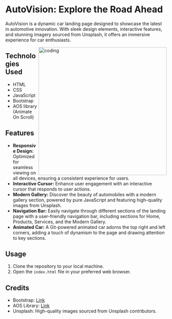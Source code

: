# AutoVision: Explore the Road Ahead

<p align="left">AutoVision is a dynamic car landing page designed to showcase the latest in automotive innovation. With sleek design elements, interactive features, and stunning imagery sourced from Unsplash, it offers an immersive experience for car enthusiasts.</p>
<img align="right" src="https://media0.giphy.com/media/PYBS7nNUQiCwU/200.webp?cid=790b76118fz8pd5br0kai0huqsltz48ipkvln7auxdft047a&ep=v1_gifs_search&rid=200.webp&ct=g" alt="coding" width="400">


## Technologies Used

- HTML
- CSS
- JavaScript
- Bootstrap
- AOS library (Animate On Scroll)

## Features

- **Responsive Design:** Optimized for seamless viewing on all devices, ensuring a consistent experience for users.
- **Interactive Cursor:** Enhance user engagement with an interactive cursor that responds to user actions.
- **Modern Gallery:** Discover the beauty of automobiles with a modern gallery section, powered by pure JavaScript and featuring high-quality images from Unsplash.
- **Navigation Bar:** Easily navigate through different sections of the landing page with a user-friendly navigation bar, including sections for Home, Products, Services, and the Modern Gallery.
- **Animated Car:** A Git-powered animated car adorns the top right and left corners, adding a touch of dynamism to the page and drawing attention to key sections.

## Usage

1. Clone the repository to your local machine.
2. Open the `index.html` file in your preferred web browser.

## Credits

- Bootstrap: [Link](https://getbootstrap.com/)
- AOS Library: [Link](https://github.com/michalsnik/aos)
- Unsplash: High-quality images sourced from Unsplash contributors.
